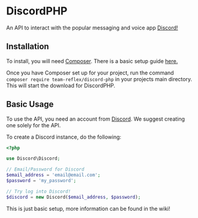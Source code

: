 # DiscordPHP

An API to interact with the popular messaging and voice app [Discord!](http://discordapp.com)

## Installation

To install, you will need [Composer](http://getcomposer.org). There is a basic setup guide [here.](https://getcomposer.org/doc/00-intro.md)

Once you have Composer set up for your project, run the command `composer require team-reflex/discord-php` in your projects main directory. This will start the download for DiscordPHP.

## Basic Usage

To use the API, you need an account from [Discord](http://discordapp.com). We suggest creating one solely for the API.

To create a Discord instance, do the following:
```php
<?php

use Discord\Discord;

// Email/Password for Discord
$email_address = 'email@email.com';
$password = 'my_password';

// Try log into Discord!
$discord = new Discord($email_address, $password);
```

This is just basic setup, more information can be found in the wiki!
